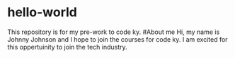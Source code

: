# hello-world
This repository is for my pre-work to code ky.
#About me
Hi, my name is Johnny Johnson and I hope to join the courses for code ky. I am excited for this oppertuinity to join the tech industry.
